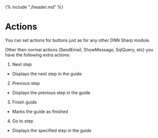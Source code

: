 {% include "./header.md" %}
# Actions

You can set actions for buttons just as for any other DNN Sharp module. 

Other then normal actions (SendEmail, ShowMessage, SqlQuery, etc) you have the following extra actions:
1. Next step
  * Displays the next step in the guide
2. Previous step 
  * Displays the previous step in the guide
3. Finish guide
  * Marks the guide as finished
4. Go to step
  * Displays the specified step in the guide